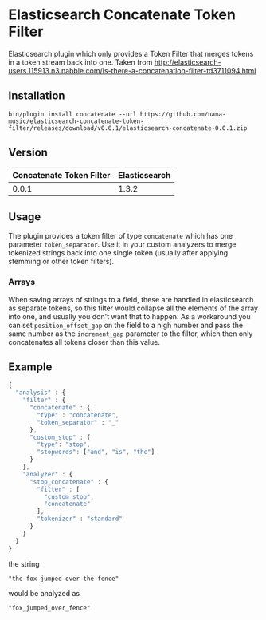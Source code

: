 # Elasticsearch Concatenate Token Filter

Elasticsearch plugin which only provides a Token Filter that merges tokens in a token stream back into one. Taken from http://elasticsearch-users.115913.n3.nabble.com/Is-there-a-concatenation-filter-td3711094.html

## Installation

    bin/plugin install concatenate --url https://github.com/nana-music/elasticsearch-concatenate-token-filter/releases/download/v0.0.1/elasticsearch-concatenate-0.0.1.zip

## Version

| Concatenate Token Filter | Elasticsearch |
|:-------|:-------|
| 0.0.1  | 1.3.2  |

## Usage

The plugin provides a token filter of type `concatenate` which has one parameter `token_separator`. Use it in your custom analyzers to merge tokenized strings back into one single token (usually after applying stemming or other token filters).

### Arrays

When saving arrays of strings to a field, these are handled in elasticsearch as separate tokens, so this filter would collapse all the elements of the array into one, and usually you don't want that to happen. As a workaround you can set `position_offset_gap` on the field to a high number and pass the same number as the `increment_gap` parameter to the filter, which then only concatenates all tokens closer than this value.

## Example

```javascript
{
  "analysis" : {
    "filter" : {
      "concatenate" : {
        "type" : "concatenate",
        "token_separator" : "_"
      },
      "custom_stop" : {
        "type": "stop",
        "stopwords": ["and", "is", "the"]
      }
    },
    "analyzer" : {
      "stop_concatenate" : {
        "filter" : [
          "custom_stop",
          "concatenate"
        ],
        "tokenizer" : "standard"
      }
    }
  }
}
```

the string

    "the fox jumped over the fence"
    
would be analyzed as

    "fox_jumped_over_fence"
